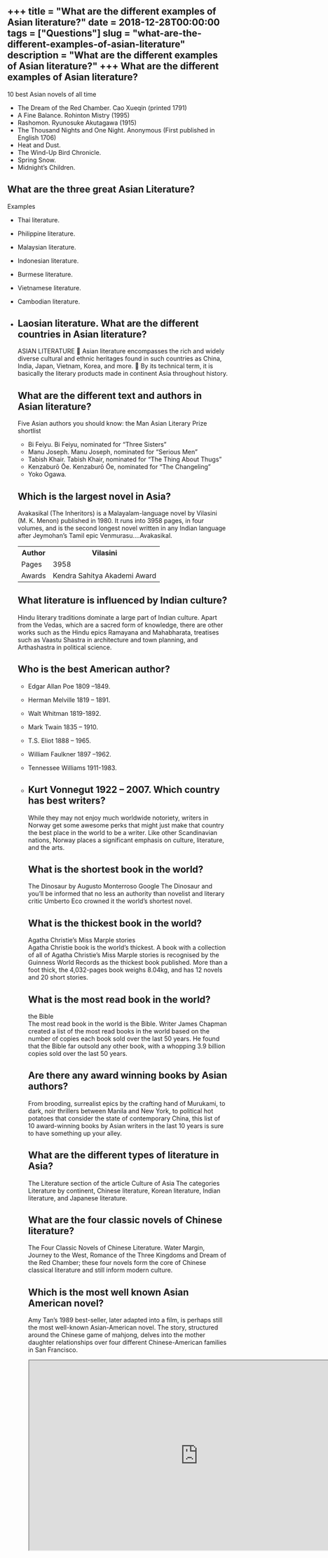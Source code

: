 +++
title = "What are the different examples of Asian literature?"
date = 2018-12-28T00:00:00
tags = ["Questions"]
slug = "what-are-the-different-examples-of-asian-literature"
description = "What are the different examples of Asian literature?"
+++
What are the different examples of Asian literature?
----------------------------------------------------

10 best Asian novels of all time

- The Dream of the Red Chamber. Cao Xueqin (printed 1791)
- A Fine Balance. Rohinton Mistry (1995)
- Rashomon. Ryunosuke Akutagawa (1915)
- The Thousand Nights and One Night. Anonymous (First published in English 1706)
- Heat and Dust.
- The Wind-Up Bird Chronicle.
- Spring Snow.
- Midnight’s Children.

What are the three great Asian Literature?
------------------------------------------

Examples

- Thai literature.
- Philippine literature.
- Malaysian literature.
- Indonesian literature.
- Burmese literature.
- Vietnamese literature.
- Cambodian literature.
- Laosian literature. What are the different countries in Asian literature?
    -----------------------------------------------------
    
    ASIAN LITERATURE  Asian literature encompasses the rich and widely diverse cultural and ethnic heritages found in such countries as China, India, Japan, Vietnam, Korea, and more.  By its technical term, it is basically the literary products made in continent Asia throughout history.
    
    What are the different text and authors in Asian literature?
    ------------------------------------------------------------
    
    Five Asian authors you should know: the Man Asian Literary Prize shortlist
    
    
    - Bi Feiyu. Bi Feiyu, nominated for “Three Sisters”
    - Manu Joseph. Manu Joseph, nominated for “Serious Men”
    - Tabish Khair. Tabish Khair, nominated for “The Thing About Thugs”
    - Kenzaburō Ōe. Kenzaburō Ōe, nominated for “The Changeling”
    - Yoko Ogawa.
    
    Which is the largest novel in Asia?
    -----------------------------------
    
    Avakasikal (The Inheritors) is a Malayalam-language novel by Vilasini (M. K. Menon) published in 1980. It runs into 3958 pages, in four volumes, and is the second longest novel written in any Indian language after Jeymohan’s Tamil epic Venmurasu….Avakasikal.
    
    <table><tr><th>Author</th><th>Vilasini</th></tr><tr><td>Pages</td><td>3958</td></tr><tr><td>Awards</td><td>Kendra Sahitya Akademi Award</td></tr></table>
    
    What literature is influenced by Indian culture?
    ------------------------------------------------
    
    Hindu literary traditions dominate a large part of Indian culture. Apart from the Vedas, which are a sacred form of knowledge, there are other works such as the Hindu epics Ramayana and Mahabharata, treatises such as Vaastu Shastra in architecture and town planning, and Arthashastra in political science.
    
    Who is the best American author?
    --------------------------------
    
    
    - Edgar Allan Poe 1809 –1849.
    - Herman Melville 1819 – 1891.
    - Walt Whitman 1819-1892.
    - Mark Twain 1835 – 1910.
    - T.S. Eliot 1888 – 1965.
    - William Faulkner 1897 –1962.
    - Tennessee Williams 1911-1983.
    - Kurt Vonnegut 1922 – 2007. Which country has best writers?
        -------------------------------
        
        While they may not enjoy much worldwide notoriety, writers in Norway get some awesome perks that might just make that country the best place in the world to be a writer. Like other Scandinavian nations, Norway places a significant emphasis on culture, literature, and the arts.
        
        What is the shortest book in the world?
        ---------------------------------------
        
        The Dinosaur by Augusto Monterroso Google The Dinosaur and you’ll be informed that no less an authority than novelist and literary critic Umberto Eco crowned it the world’s shortest novel.
        
        What is the thickest book in the world?
        ---------------------------------------
        
        Agatha Christie’s Miss Marple stories  
        Agatha Christie book is the world’s thickest. A book with a collection of all of Agatha Christie’s Miss Marple stories is recognised by the Guinness World Records as the thickest book published. More than a foot thick, the 4,032-pages book weighs 8.04kg, and has 12 novels and 20 short stories.
        
        What is the most read book in the world?
        ----------------------------------------
        
        the Bible  
        The most read book in the world is the Bible. Writer James Chapman created a list of the most read books in the world based on the number of copies each book sold over the last 50 years. He found that the Bible far outsold any other book, with a whopping 3.9 billion copies sold over the last 50 years.
        
        Are there any award winning books by Asian authors?
        ---------------------------------------------------
        
        From brooding, surrealist epics by the crafting hand of Murukami, to dark, noir thrillers between Manila and New York, to political hot potatoes that consider the state of contemporary China, this list of 10 award-winning books by Asian writers in the last 10 years is sure to have something up your alley.
        
        What are the different types of literature in Asia?
        ---------------------------------------------------
        
        The Literature section of the article Culture of Asia The categories Literature by continent, Chinese literature, Korean literature, Indian literature, and Japanese literature.
        
        What are the four classic novels of Chinese literature?
        -------------------------------------------------------
        
        The Four Classic Novels of Chinese Literature. Water Margin, Journey to the West, Romance of the Three Kingdoms and Dream of the Red Chamber; these four novels form the core of Chinese classical literature and still inform modern culture.
        
        Which is the most well known Asian American novel?
        --------------------------------------------------
        
        Amy Tan’s 1989 best-seller, later adapted into a film, is perhaps still the most well-known Asian-American novel. The story, structured around the Chinese game of mahjong, delves into the mother daughter relationships over four different Chinese-American families in San Francisco.
        
        <iframe allow="accelerometer; autoplay; clipboard-write; encrypted-media; gyroscope; picture-in-picture" allowfullscreen="" class="__youtube_prefs__  epyt-is-override  no-lazyload" data-no-lazy="1" data-origheight="433" data-origwidth="770" data-skipgform_ajax_framebjll="" height="433" id="_ytid_92974" loading="lazy" src="https://www.youtube.com/embed/g_TSJHfYi_8?enablejsapi=1&autoplay=0&cc_load_policy=0&cc_lang_pref=&iv_load_policy=1&loop=0&modestbranding=0&rel=1&fs=1&playsinline=0&autohide=2&theme=dark&color=red&controls=1&" title="YouTube player" width="770"></iframe>